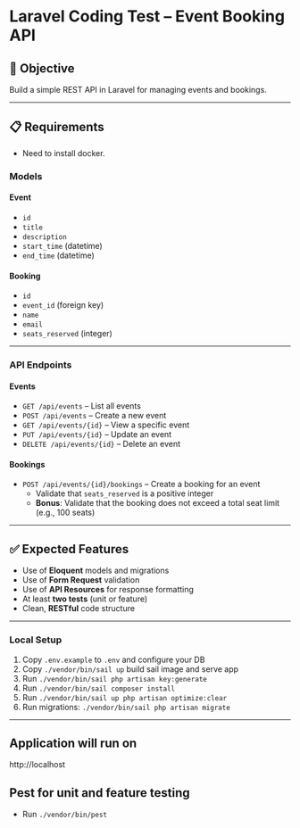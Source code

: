 # Laravel Coding Test – Event Booking API

## 🧩 Objective
Build a simple REST API in Laravel for managing events and bookings.

---

## 📋 Requirements
- Need to install docker.

### Models

#### Event
- `id`
- `title`
- `description`
- `start_time` (datetime)
- `end_time` (datetime)

#### Booking
- `id`
- `event_id` (foreign key)
- `name`
- `email`
- `seats_reserved` (integer)

---

### API Endpoints

#### Events
- `GET /api/events` – List all events  
- `POST /api/events` – Create a new event  
- `GET /api/events/{id}` – View a specific event  
- `PUT /api/events/{id}` – Update an event  
- `DELETE /api/events/{id}` – Delete an event  

#### Bookings
- `POST /api/events/{id}/bookings` – Create a booking for an event  
  - Validate that `seats_reserved` is a positive integer  
  - **Bonus**: Validate that the booking does not exceed a total seat limit (e.g., 100 seats)

---

## ✅ Expected Features
- Use of **Eloquent** models and migrations  
- Use of **Form Request** validation  
- Use of **API Resources** for response formatting  
- At least **two tests** (unit or feature)  
- Clean, **RESTful** code structure
---

### Local Setup
1. Copy `.env.example` to `.env` and configure your DB
2. Copy `./vendor/bin/sail up` build sail image and serve app
3. Run `./vendor/bin/sail php artisan key:generate`
4. Run `./vendor/bin/sail composer install`
5. Run `./vendor/bin/sail up php artisan optimize:clear`
6. Run migrations: `./vendor/bin/sail php artisan migrate`
---
## Application will run on 
http://localhost

## Pest for unit and feature testing
- Run `./vendor/bin/pest`